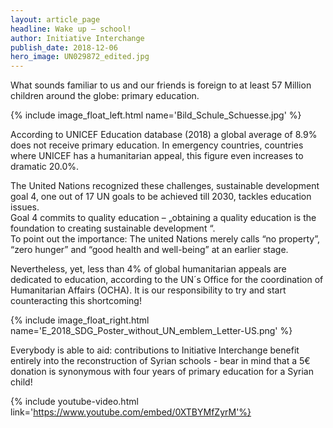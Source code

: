 ```yaml
---
layout: article_page
headline: Wake up – school!
author: Initiative Interchange
publish_date: 2018-12-06
hero_image: UN029872_edited.jpg
---
```


What sounds familiar to us and our friends is foreign to at least 57 Million children around the globe: primary education. 

{% include image_float_left.html name='Bild_Schule_Schuesse.jpg' %}

According to UNICEF Education database (2018) a global average of 8.9% does not receive primary education. In emergency countries, countries where UNICEF has a humanitarian appeal, this figure even increases to dramatic 20.0%.

The United Nations recognized these challenges, sustainable development goal 4, one out of 17 UN goals to be achieved till 2030, tackles education issues.   
Goal 4 commits to quality education – „obtaining a quality education is the foundation to creating sustainable development “.   
To point out the importance: The united Nations merely calls “no property”, “zero hunger” and “good health and well-being” at an earlier stage.

Nevertheless, yet, less than 4% of global humanitarian appeals are dedicated to education, according to the UN´s Office for the coordination of Humanitarian Affairs (OCHA).
It is our responsibility to try and start counteracting this shortcoming!

{% include image_float_right.html name='E_2018_SDG_Poster_without_UN_emblem_Letter-US.png' %}

Everybody is able to aid: contributions to Initiative Interchange benefit entirely into the reconstruction of Syrian schools - bear in mind that a 5€ donation is synonymous with four years of primary education for a Syrian child!

{% include youtube-video.html link='https://www.youtube.com/embed/0XTBYMfZyrM'%}